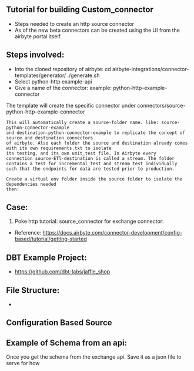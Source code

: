 ## Tutorial for building Custom_connector
   * Steps needed to create an http source connector
   * As of the new beta connectors can be created using the
     UI from the airbyte portal itself.

## Steps involved:
   * Into the cloned repository of airbyte:
     cd airbyte-integrations/connector-templates/generator/
     ./generate.sh
   * Select python-http example-api
   * Give a name of the connector: example: python-http-example-connector
       
   The template will create the specific connector under 
   connectors/source-python-http-example-connector 
    
    This will automatically create a source-folder name. like: source-python-connector-example
    and destination-python-connector-example to replicate the concept of source and destination connectors
    of airbyte. Also each folder the source and destination already comes with its own requirements.txt to isolate
    its testing, and its own unit_test file. In Airbyte every
    connection source-ETl-destination is called a stream. The folder
    contains a test for incremental_test and stream test individually
    such that the endpoints for data are tested prior to production.

    Create a virtual env folder inside the source folder to isolate the dependencies needed
    then: 

## Case:
   1. Poke http tutorial: source_connector for exchange connector:
   * Reference: https://docs.airbyte.com/connector-development/config-based/tutorial/getting-started

## DBT Example Project:
   * https://github.com/dbt-labs/jaffle_shop

## File Structure: 
   * 


## Configuration Based Source

## Example of Schema from an api:
   Once you get the schema from the exchange api. Save it
   as a json file to serve for how 